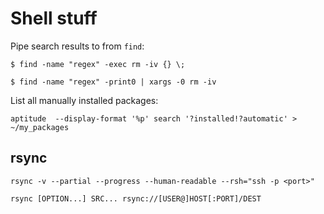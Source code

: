 # Shell stuff

Pipe search results to from `find`:

    $ find -name "regex" -exec rm -iv {} \;

    $ find -name "regex" -print0 | xargs -0 rm -iv


List all manually installed packages:

    aptitude  --display-format '%p' search '?installed!?automatic' > ~/my_packages


## rsync

    rsync -v --partial --progress --human-readable --rsh="ssh -p <port>"

    rsync [OPTION...] SRC... rsync://[USER@]HOST[:PORT]/DEST
